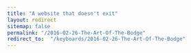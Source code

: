 ```yaml
---
title: "A website that doesn't exit"
layout: redirect
sitemap: false
permalink: "/2016-02-26-The-Art-Of-The-Bodge"
redirect_to:  "/keyboards/2016-02-26-The-Art-Of-The-Bodge"
---
```

